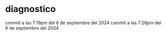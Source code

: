 # diagnostico
commit a las 7:19pm del 6 de septiembre del 2024
commit a las 7:26pm del 6 de septiembre del 2024
